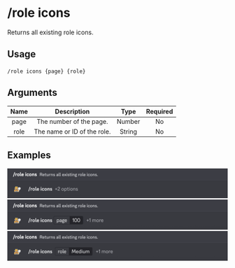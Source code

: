 # /role icons

Returns all existing role icons.

## Usage

```
/role icons {page} {role}
```

## Arguments

| Name | Description                 | Type   | Required |
| :--: | :-------------------------: | :----: | :------: |
| page | The number of the page.     | Number | No       |
| role | The name or ID of the role. | String | No       |

## Examples

<img src="../../_media/examples/role/icons-0.png" class="rounded-corners" draggable="false">\
<img src="../../_media/examples/role/icons-1.png" class="rounded-corners" draggable="false">\
<img src="../../_media/examples/role/icons-2.png" class="rounded-corners" draggable="false">